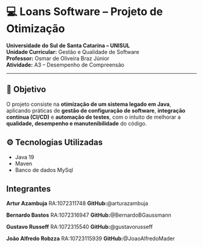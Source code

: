 # 💻 Loans Software – Projeto de Otimização

**Universidade do Sul de Santa Catarina – UNISUL**  
**Unidade Curricular:** Gestão e Qualidade de Software  
**Professor:** Osmar de Oliveira Braz Júnior  
**Atividade:** A3 – Desempenho de Compreensão  

---

## 🎯 Objetivo

O projeto consiste na **otimização de um sistema legado em Java**, aplicando práticas de **gestão de configuração de software**, **integração contínua (CI/CD)** e **automação de testes**, com o intuito de melhorar a **qualidade, desempenho e manutenibilidade** do código.

## ⚙️ Tecnologias Utilizadas

- Java 19  
- Maven  
- Banco de dados MySql

## Integrantes

**Artur Azambuja** RA:1072311748 **GitHub:**@arturazambuja

**Bernardo Bastos** RA:1072316947 **GitHub:**@BernardoBGaussmann

**Gustavo Russeff** RA:1072315540 **GitHub:**@gustavorusseff

**João Alfredo Robzza** RA:10723115939 **GitHub:**@JoaoAlfredoMader
